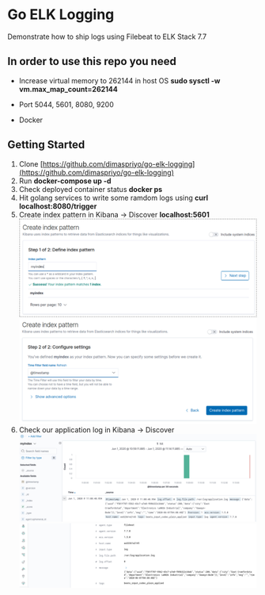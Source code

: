 # Go ELK Logging
Demonstrate how to ship logs using Filebeat to ELK Stack 7.7

## In order to use this repo you need
- Increase virtual memory to 262144 in host OS
**sudo sysctl -w vm.max_map_count=262144**

- Port 5044, 5601, 8080, 9200
- Docker

## Getting Started

 1. Clone [https://github.com/dimaspriyo/go-elk-logging](https://github.com/dimaspriyo/go-elk-logging)
 2. Run **docker-compose up -d**
 3. Check deployed container status 
 **docker ps**
 4. Hit golang services to write some ramdom logs using
 **curl localhost:8080/trigger**
 5. Create index pattern in Kibana  ->  Discover
  **localhost:5601**
  ![Index](__screenshoot/create-index1.png "Create Index ")
  ![Index](__screenshoot/create-index2.png "Create Index ")
 6.  Check our application log in Kibana -> Discover
 ![Index](__screenshoot/myindex1.png "Create Index ")
 ![Index](__screenshoot/myindex2.png "Create Index ")